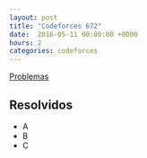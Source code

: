 ```yaml
---
layout: post
title: "Codeforces 672"
date:  2016-05-11 00:00:00 +0000
hours: 2
categories: codeforces 
---
```

[Problemas](http://codeforces.com/contest/672)

## Resolvidos
* A
* B
* C
